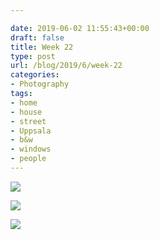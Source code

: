 ```yaml
---

date: 2019-06-02 11:55:43+00:00
draft: false
title: Week 22
type: post
url: /blog/2019/6/week-22
categories:
- Photography
tags:
- home
- house
- street
- Uppsala
- b&w
- windows
- people
---
```




  
   ![](/images/2019-06-02-20196week-22/IMG_3219-2.jpeg)

  

  
   ![](/images/2019-06-02-20196week-22/IMG_3241.jpeg)

  

  
   ![](/images/2019-06-02-20196week-22/IMG_3218-2.jpeg)

  


